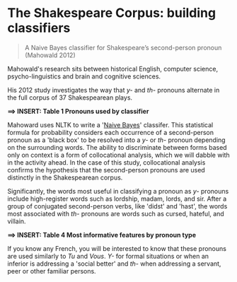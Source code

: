 # The Shakespeare Corpus: building classifiers

> A Naive Bayes classifier for Shakespeare’s second-person pronoun \(Mahowald 2012\)

Mahowald's research sits between historical English, computer science, psycho-linguistics and brain and cognitive sciences.

His 2012 study investigates the way that _y-_ and _th-_ pronouns alternate in the full corpus of 37 Shakespearean plays.

**==&gt; INSERT: Table 1 Pronouns used by classifier**

Mahoward uses NLTK to write a '[Naive Bayes](https://en.wikipedia.org/wiki/Naive_Bayes_classifier)' classifer. This statistical formula for probability considers each occurrence of a second-person pronoun as a 'black box' to be resolved into a _y-_ or _th-_ pronoun depending on the surrounding words. The ability  to  discriminate  between  forms  based  only  on  context is a form of collocational analysis, which we will dabble with in the activity ahead. In the case of this study, collocational analysis confirms the hypothesis that the second-person pronouns are used distinctly in the Shakespearean corpus.

Significantly,  the  words  most  useful  in  classifying  a  pronoun  as  _y-_ pronouns include high-register words such as lordship, madam, lords, and sir. After a group of conjugated second-person verbs, like 'didst' and 'hast', the words most associated with _th-_ pronouns are  words such as cursed, hateful,  and villain.

**==&gt; INSERT: Table 4 Most informative features by pronoun type**

If you know any French, you will be interested to know that these pronouns are used similarly to _Tu_ and _Vous_. _Y-_ for formal situations or when an inferior is addressing a 'social better' and _th-_ when addressing a servant, peer or other familiar persons.

